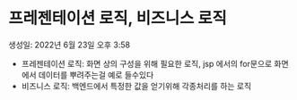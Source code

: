 # 프레젠테이션 로직, 비즈니스 로직

생성일: 2022년 6월 23일 오후 3:58

- 프레젠테이션 로직: 화면 상의 구성을 위해 필요한 로직, jsp 에서의 for문으로 화면에서 데이터를 뿌려주는걸 예로 들수있다
- 비즈니스 로직: 백엔드에서 특정한 값을 얻기위해 각종처리를 하는 로직